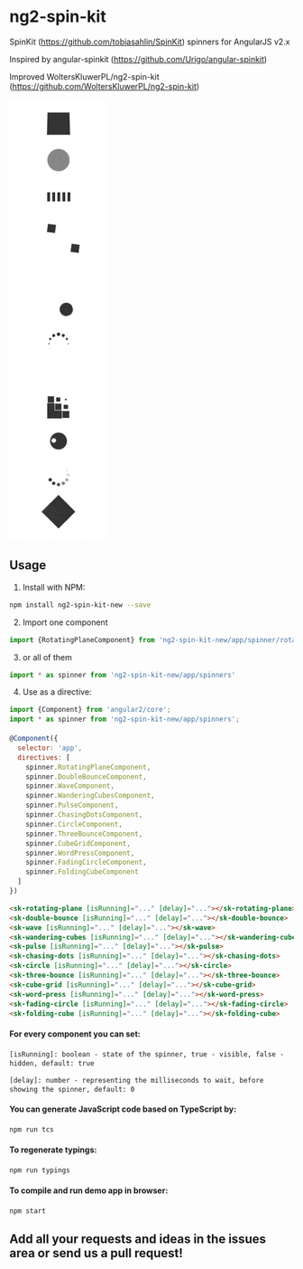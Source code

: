 ng2-spin-kit
===============

SpinKit (https://github.com/tobiasahlin/SpinKit) spinners for AngularJS v2.x

Inspired by angular-spinkit (https://github.com/Urigo/angular-spinkit)

Improved WoltersKluwerPL/ng2-spin-kit (https://github.com/WoltersKluwerPL/ng2-spin-kit)

![ng2-spin-kit](ng2-spin-kit.gif?raw=true "ng2-spin-kit")

## Usage
1. Install with NPM:
  ```bash
  npm install ng2-spin-kit-new --save
  ```

2. Import one component
  ```javascript
  import {RotatingPlaneComponent} from 'ng2-spin-kit-new/app/spinner/rotating-plane.component'
  ```

3. or all of them
  ```javascript
  import * as spinner from 'ng2-spin-kit-new/app/spinners'
  ```
  
4. Use as a directive:
  ```javascript
  import {Component} from 'angular2/core';
  import * as spinner from 'ng2-spin-kit-new/app/spinners';
  
  @Component({
    selector: 'app',
    directives: [
      spinner.RotatingPlaneComponent,
      spinner.DoubleBounceComponent,
      spinner.WaveComponent,
      spinner.WanderingCubesComponent,
      spinner.PulseComponent,
      spinner.ChasingDotsComponent,
      spinner.CircleComponent,
      spinner.ThreeBounceComponent,
      spinner.CubeGridComponent,
      spinner.WordPressComponent,
      spinner.FadingCircleComponent,
      spinner.FoldingCubeComponent
    ]
  })
  ```

  ```html
  <sk-rotating-plane [isRunning]="..." [delay]="..."></sk-rotating-plane>
  <sk-double-bounce [isRunning]="..." [delay]="..."></sk-double-bounce>
  <sk-wave [isRunning]="..." [delay]="..."></sk-wave>
  <sk-wandering-cubes [isRunning]="..." [delay]="..."></sk-wandering-cubes>
  <sk-pulse [isRunning]="..." [delay]="..."></sk-pulse>
  <sk-chasing-dots [isRunning]="..." [delay]="..."></sk-chasing-dots>
  <sk-circle [isRunning]="..." [delay]="..."></sk-circle>
  <sk-three-bounce [isRunning]="..." [delay]="..."></sk-three-bounce>
  <sk-cube-grid [isRunning]="..." [delay]="..."></sk-cube-grid>
  <sk-word-press [isRunning]="..." [delay]="..."></sk-word-press>
  <sk-fading-circle [isRunning]="..." [delay]="..."></sk-fading-circle>
  <sk-folding-cube [isRunning]="..." [delay]="..."></sk-folding-cube>
  ```

#### For every component you can set:
  ```
  [isRunning]: boolean - state of the spinner, true - visible, false - hidden, default: true
  ```
  
  ```
  [delay]: number - representing the milliseconds to wait, before showing the spinner, default: 0
  ```
  
#### You can generate JavaScript code based on TypeScript by:
  ```bash
  npm run tcs
  ```
  
#### To regenerate typings:
  ```bash
  npm run typings
  ```
  
#### To compile and run demo app in browser:
  ```bash
  npm start
  ```
  
## Add all your requests and ideas in the issues area or send us a pull request!
